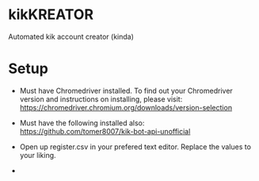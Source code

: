 # kikKREATOR
Automated kik account creator (kinda)

# Setup
- Must have Chromedriver installed. To find out your Chromedriver version and instructions on installing, please visit: https://chromedriver.chromium.org/downloads/version-selection

- Must have the following installed also: https://github.com/tomer8007/kik-bot-api-unofficial
- Open up register.csv in your prefered text editor. Replace the values to your liking.
- 
